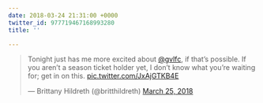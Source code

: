 ```yaml
---
date: 2018-03-24 21:31:00 +0000
twitter_id: 977719467168993280
title: ''

---
```

<blockquote class="twitter-tweet"><p lang="en" dir="ltr">Tonight just has me more excited about <a href="https://twitter.com/gvlfc?ref_src=twsrc%5Etfw">@gvlfc</a>, if that’s possible. If you aren’t a season ticket holder yet, I don’t know what you’re waiting for; get in on this. <a href="https://t.co/JxAjGTKB4E">pic.twitter.com/JxAjGTKB4E</a></p>&mdash; Brittany Hildreth (@britthildreth) <a href="https://twitter.com/britthildreth/status/977713510561079296?ref_src=twsrc%5Etfw">March 25, 2018</a></blockquote>
<script async src="https://platform.twitter.com/widgets.js" charset="utf-8"></script>
